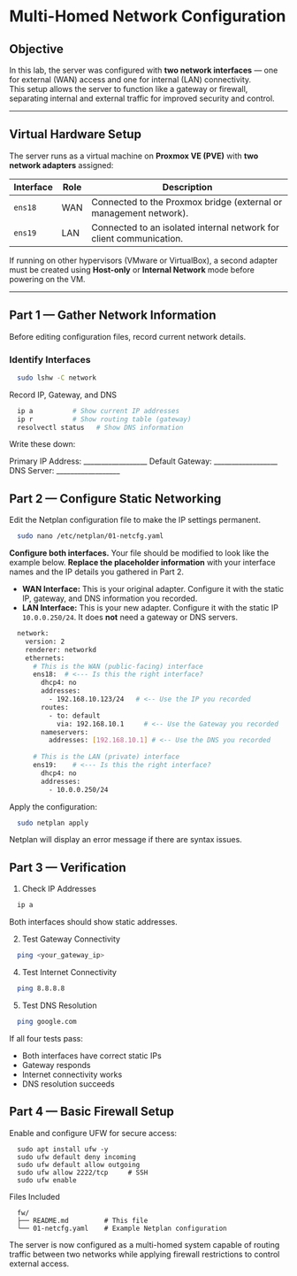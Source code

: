 # Multi-Homed Network Configuration

## Objective
In this lab, the server was configured with **two network interfaces** — one for external (WAN) access and one for internal (LAN) connectivity.  
This setup allows the server to function like a gateway or firewall, separating internal and external traffic for improved security and control.

---

## Virtual Hardware Setup
The server runs as a virtual machine on **Proxmox VE (PVE)** with **two network adapters** assigned:

| Interface | Role | Description |
|------------|------|-------------|
| `ens18` | WAN | Connected to the Proxmox bridge (external or management network). |
| `ens19` | LAN | Connected to an isolated internal network for client communication. |

If running on other hypervisors (VMware or VirtualBox), a second adapter must be created using **Host-only** or **Internal Network** mode before powering on the VM.

---

## Part 1 — Gather Network Information

Before editing configuration files, record current network details.

### Identify Interfaces
```bash
  sudo lshw -C network
```
Record IP, Gateway, and DNS
```bash
  ip a          # Show current IP addresses
  ip r          # Show routing table (gateway)
  resolvectl status   # Show DNS information
```

Write these down:

Primary IP Address: __________________
Default Gateway: __________________
DNS Server: __________________

## Part 2 — Configure Static Networking

Edit the Netplan configuration file to make the IP settings permanent.
```bash
  sudo nano /etc/netplan/01-netcfg.yaml
```

**Configure both interfaces.** Your file should be modified to look like the example below. **Replace the placeholder information** with your interface names and the IP details you gathered in Part 2.

- **WAN Interface:** This is your original adapter. Configure it with the static IP, gateway, and DNS information you recorded.
- **LAN Interface:** This is your new adapter. Configure it with the static IP `10.0.0.250/24`. It does **not** need a gateway or DNS servers.

```bash
  network:
    version: 2
    renderer: networkd
    ethernets:
      # This is the WAN (public-facing) interface
      ens18:  # <--- Is this the right interface?
        dhcp4: no
        addresses:
          - 192.168.10.123/24   # <-- Use the IP you recorded
        routes:
          - to: default
            via: 192.168.10.1     # <-- Use the Gateway you recorded
        nameservers:
          addresses: [192.168.10.1] # <-- Use the DNS you recorded
  
      # This is the LAN (private) interface
      ens19:    # <--- Is this the right interface?
        dhcp4: no
        addresses:
          - 10.0.0.250/24
```
Apply the configuration:

```bash
  sudo netplan apply
```
Netplan will display an error message if there are syntax issues.

## Part 3 — Verification

1. Check IP Addresses
```bash
  ip a
```

Both interfaces should show static addresses.

2. Test Gateway Connectivity
```bash
  ping <your_gateway_ip>
```
4. Test Internet Connectivity
```bash
  ping 8.8.8.8
```
5. Test DNS Resolution
```bash
  ping google.com
```

If all four tests pass:

* Both interfaces have correct static IPs
* Gateway responds
* Internet connectivity works
* DNS resolution succeeds

## Part 4 — Basic Firewall Setup

Enable and configure UFW for secure access:
```
  sudo apt install ufw -y
  sudo ufw default deny incoming
  sudo ufw default allow outgoing
  sudo ufw allow 2222/tcp     # SSH
  sudo ufw enable
```

Files Included
```
  fw/
  ├── README.md         # This file
  └── 01-netcfg.yaml    # Example Netplan configuration
```

The server is now configured as a multi-homed system capable of routing traffic between two networks while applying firewall restrictions to control external access.


